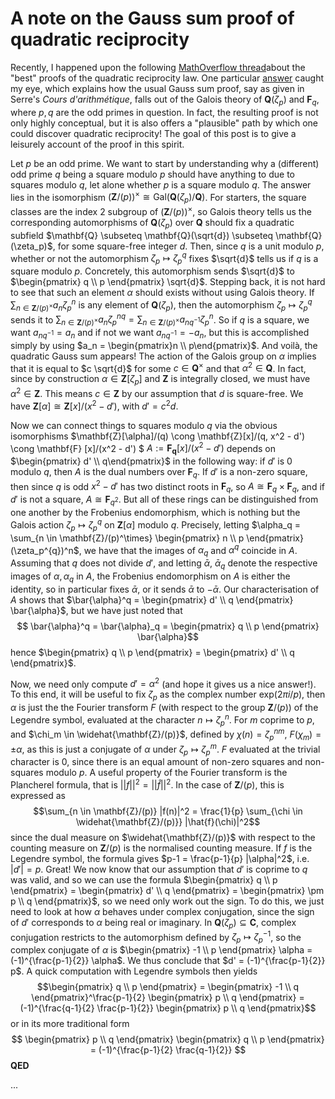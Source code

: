 # A note on the Gauss sum proof of quadratic reciprocity

Recently, I happened upon the following [MathOverflow thread](https://mathoverflow.net/questions/1420/whats-the-best-proof-of-quadratic-reciprocity])about the "best" proofs of the quadratic reciprocity law. One particular [answer](https://mathoverflow.net/a/71282) caught my eye, which explains how the usual Gauss sum proof, say as given in Serre's *Cours d'arithmétique*, falls out of the Galois theory of $\mathbf{Q}(\zeta_{p})$ and $\mathbf{F}_{q}$, where $p, q$ are the odd primes in question. In fact, the resulting proof is not only highly conceptual, but it is also offers a "plausible" path by which one could discover quadratic reciprocity! The goal of this post is to give a leisurely account of the proof in this spirit.

Let $p$ be an odd prime. We want to start by understanding why a (different) odd prime $q$ being a square modulo $p$ should have anything to due to squares modulo $q$, let alone whether $p$ is a square modulo $q$. The answer lies in the isomorphism $(\mathbf{Z}/(p))^\times \cong \mathrm{Gal}(\mathbf{Q}(\zeta_p)/\mathbf{Q})$. For starters, the square classes are the index 2 subgroup of $(\mathbf{Z}/(p))^\times$, so Galois theory tells us the corresponding automorphisms of $\mathbf{Q}(\zeta_p)$ over $\mathbf{Q}$ should fix a quadratic subfield $\mathbf{Q} \subseteq \mathbf{Q}(\sqrt{d}) \subseteq \mathbf{Q}(\zeta_p)$, for some square-free integer $d$. Then, since $q$ is a unit modulo $p$, whether or not the automorphism $\zeta_p \mapsto \zeta_p^q$ fixes $\sqrt{d}$ tells us if $q$ is a square modulo $p$. Concretely, this automorphism sends $\sqrt{d}$ to $\begin{pmatrix} q \\ p \end{pmatrix} \sqrt{d}$.
Stepping back, it is not hard to see that such an element $\alpha$ should exists without using Galois theory. If $\sum_{n \in \mathbf{Z}/(p)^\times} a_n \zeta_p^n$ is any element of $\mathbf{Q}(\zeta_p)$, then the automorphism $\zeta_p \mapsto \zeta_p^q$ sends it to $\sum_{n \in \mathbf{Z}/(p)^\times} a_n \zeta_p^{nq} = \sum_{n \in \mathbf{Z}/(p)^\times} a_{nq^{-1}} \zeta_p^{n}$.  So if $q$ is a square, we want $a_{nq^{-1}} = a_n$ and if not we want $a_{nq^{-1}} = - a_n$, but this is accomplished simply by using $a_n = \begin{pmatrix}n \\ p\end{pmatrix}$. And voilà, the quadratic Gauss sum appears! The action of the Galois group on $\alpha$ implies that it is equal to $c \sqrt{d}$ for some $c \in \mathbf{Q}^\times$ and that $\alpha^2 \in \mathbf{Q}$. In fact, since by construction $\alpha \in \mathbf{Z}[\zeta_p]$ and $\mathbf{Z}$ is integrally closed, we must have $\alpha^2 \in \mathbf{Z}$. This means $c \in \mathbf{Z}$ by our assumption that $d$ is square-free. We have $\mathbf{Z}[\alpha] \cong \mathbf{Z}[x]/(x^2 - d')$, with $d' = c^2 d$. 

Now we can connect things to squares modulo $q$ via the obvious isomorphisms $\mathbf{Z}[\alpha]/(q) \cong \mathbf{Z}[x]/(q, x^2 - d') \cong \mathbf{F} [x]/(x^2 - d') $
$A := \mathbf{F_q}[x]/(x^2 - d')$ depends on $\begin{pmatrix} d' \\ q\end{pmatrix}$ in the following way: if $d'$ is 0 modulo $q$, then $A$ is the dual numbers over $\mathbf{F}_q$. If $d'$ is a non-zero square, then since $q$ is odd $x^2 - d'$ has two distinct roots in $\mathbf{F}_q$, so $A \cong \mathbf{F}_q \times \mathbf{F}_q$, and if $d'$ is not a square, $A \cong \mathbf{F}_{q^2}$. But all of these rings can be distinguished from one another by the Frobenius endomorphism, which is nothing but the Galois action $\zeta_p \mapsto \zeta_p^q$ on $\mathbf{Z}[\alpha]$ modulo $q$.  Precisely, letting $\alpha_q = \sum_{n \in \mathbf{Z}/(p)^\times} \begin{pmatrix} n \\ p \end{pmatrix} (\zeta_p^{q})^n$, we have that the images of $\alpha_q$ and $\alpha^q$ coincide in $A$. Assuming that $q$ does not divide $d'$, and letting $\bar{\alpha}$, $\bar{\alpha}_q$ denote the respective images of $\alpha, \alpha_q$ in $A$, the Frobenius endomorphism on $A$ is either the identity, so in particular fixes $\bar{\alpha}$, or it sends $\bar{\alpha}$ to $- \bar{\alpha}$. Our characterisation of $A$ shows that $\bar{\alpha}^q = \begin{pmatrix} d' \\ q \end{pmatrix} \bar{\alpha}$, but we have just noted that
$$ \bar{\alpha}^q = \bar{\alpha}_q = \begin{pmatrix} q \\ p \end{pmatrix} \bar{\alpha}$$
hence $\begin{pmatrix} q \\ p \end{pmatrix} = \begin{pmatrix} d' \\ q \end{pmatrix}$. 

Now, we need only compute $d' = \alpha^2$ (and hope it gives us a nice answer!). To this end, it will be useful to fix $\zeta_p$ as the complex number $\mathrm{exp}(2 \pi i / p)$, then $\alpha$ is just the the Fourier transform $F$ (with respect to the group $\mathbf{Z}/(p)$) of the Legendre symbol, evaluated at the character $n \mapsto \zeta_p^n$. For  $m$ coprime to $p$, and $\chi_m \in \widehat{\mathbf{Z}/(p)}$, defined by $\chi(n) = \zeta_p^{n m}$, $F(\chi_m) = \pm \alpha$, as this is just a conjugate of $\alpha$ under $\zeta_p \mapsto \zeta_p^m$. $F$ evaluated at the trivial character is 0, since there is an equal amount of non-zero squares and non-squares modulo $p$. A useful property of the Fourier transform is the Plancherel formula, that is $||f||^2 = ||\hat{f}||^2$. In the case of $\mathbf{Z}/(p)$, this is expressed as $$\sum_{n \in \mathbf{Z}/(p)} |f(n)|^2 = \frac{1}{p} \sum_{\chi \in \widehat{\mathbf{Z}/(p)}} |\hat{f}(\chi)|^2$$since the dual measure on $\widehat{\mathbf{Z}/(p)}$ with respect to the counting measure on $\mathbf{Z}/(p)$ is the normalised counting measure. If $f$ is the Legendre symbol, the formula gives $p-1 = \frac{p-1}{p} |\alpha|^2$, i.e. $|d'| = p$. Great! We now know that our assumption that $d'$ is coprime to $q$ was valid, and so we can use the formula $\begin{pmatrix} q \\ p \end{pmatrix} = \begin{pmatrix} d' \\ q \end{pmatrix} = \begin{pmatrix} \pm p \\ q \end{pmatrix}$, so we need only work out the sign. To do this, we just need to look at how $\alpha$ behaves under complex conjugation, since the sign of $d'$ corresponds to $\alpha$ being real or imaginary. In $\mathbf{Q}(\zeta_p) \subseteq \mathbf{C}$, complex conjugation restricts to the automorphism defined by $\zeta_p \mapsto \zeta_p^{-1}$, so the complex conjugate of $\alpha$ is $\begin{pmatrix} -1 \\ p \end{pmatrix} \alpha = (-1)^{\frac{p-1}{2}} \alpha$. We thus conclude that $d' = (-1)^{\frac{p-1}{2}} p$. A quick computation with Legendre symbols then yields $$\begin{pmatrix} q \\ p \end{pmatrix}  = \begin{pmatrix} -1 \\ q \end{pmatrix}^\frac{p-1}{2} \begin{pmatrix} p \\ q \end{pmatrix} = (-1)^{\frac{q-1}{2} \frac{p-1}{2}} \begin{pmatrix} p \\ q \end{pmatrix}$$ or in its more traditional form $$ \begin{pmatrix} p \\ q \end{pmatrix} \begin{pmatrix} q \\ p \end{pmatrix} = (-1)^{\frac{p-1}{2} \frac{q-1}{2}} $$ **QED** 

...
